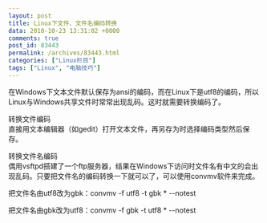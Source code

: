 ```yaml
---
layout: post
title: Linux下文件、文件名编码转换
data: 2010-10-23 13:31:02 +0000
comments: true
post_id: 83443
permalink: /archives/83443.html
categories: ["Linux栏目"]
tags: ["Linux", "电脑技巧"]
---
```


在Windows下文本文件默认保存为ansi的编码，而在Linux下是utf8的编码，所以Linux与Windows共享文件时常常出现乱码。这时就需要转换编码了。

转换文件编码  
直接用文本编辑器（如gedit）打开文本文件，再另存为时选择编码类型然后保存。

转换文件名编码  
偶用vsftpd搭建了一个ftp服务器，结果在Windows下访问时文件名有中文的会出现乱码。只要把文件名的编码转换一下就可以了，可以使用convmv软件来完成。

把文件名由utf8改为gbk：convmv -f utf8 -t gbk * --notest

把文件名由gbk改为utf8：convmv -f gbk -t utf8 * --notest
